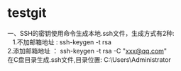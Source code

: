 # testgit

一、SSH的密钥使用命令生成本地.ssh文件，生成方式有2种:<br>
       &nbsp;&nbsp; 1.不加邮箱地址 :  ssh-keygen -t rsa<br>
        2.添加邮箱地址 ： ssh-keygen -t rsa -C "xxx@qq.com"<br>
        在C盘目录生成.ssh文件,目录位置: C:\Users\Administrator<br>





